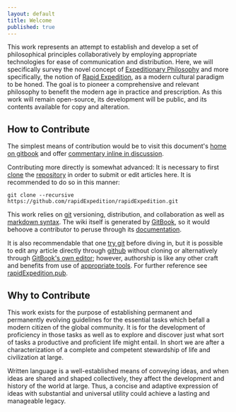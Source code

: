 ```yaml
---
layout: default
title: Welcome
published: true
---
```


This work represents an attempt to establish and develop a set of philosophical principles collaboratively by employing appropriate technologies for ease of communication and distribution.  Here, we will specifically survey the novel concept of [Expeditionary Philosophy]() and more specifically, the notion of [Rapid Expedition](), as a modern cultural paradigm to be honed.  The goal is to pioneer a comprehensive and relevant philosophy to benefit the modern age in practice and prescription.  As this work will remain open-source, its development will be public, and its contents available for copy and alteration.

## How to Contribute

The simplest means of contribution would be to visit this document's [home on gitbook](https://www.gitbook.com/book/rapidexpedition/rapidexpedition/) and offer [commentary inline in discussion](https://www.gitbook.com/blog/features/discussions).

Contributing more directly is somewhat advanced:  It is necessary to first [clone](http://git-scm.com/book/en/Git-Basics-Getting-a-Git-Repository#Cloning-an-Existing-Repository) the [repository](https://github.com/rapidExpedition/rapidExpedition) in order to submit or edit articles here.  It is recommended to do so in this manner:

```git clone --recursive https://github.com/rapidExpedition/rapidExpedition.git```

This work relies on [git](http://git-scm.com/) versioning, distribution, and collaboration as well as [markdown syntax](http://daringfireball.net/projects/markdown/syntax).  The wiki itself is generated by [GitBook](https://www.gitbook.com), so it would behoove a contributor to peruse through its [documentation](https://help.gitbook.com/).

It is also recommendable that one [try git](http://try.github.com/) before diving in, but it is possible to edit any article directly through [github](https://github.com/) without cloning or alternatively through [GitBook's own editor](https://www.gitbook.com/editor); however, authorship is like any other craft and benefits from use of [appropriate tools](https://github.com/karthik/markdown_science/wiki/Tools-to-support-your-markdown-authoring).  For further reference see [rapidExpedition.pub]().

## Why to Contribute

This work exists for the purpose of establishing permanent and permanently evolving guidelines for the essential tasks which befall a modern citizen of the global community.  It is for the development of proficiency in those tasks as well as to explore and discover just what sort of tasks a productive and proficient life might entail.  In short we are after a characterization of a complete and competent stewardship of life and civilization at large.

Written language is a well-established means of conveying ideas, and when ideas are shared and shaped collectively, they affect the development and history of the world at large.  Thus, a concise and adaptive expression of ideas with substantial and universal utility could achieve a lasting and manageable legacy.
